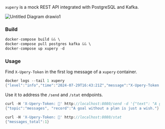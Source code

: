 `xupery` is a mock REST API integrated with PostgreSQL and Kafka.

![Untitled Diagram drawio1](https://github.com/user-attachments/assets/8b304052-c753-41ef-ba39-7b968ef3b7f3)


### Build
```go
docker-compose build && \
docker-compose pull postgres kafka && \
docker-compose up xupery -d
```
### Usage
Find `X-Upery-Token` in the first log message of a `xupery` container.
```go
docker logs --tail 1 xupery
{"level":"info","time":"2024-07-29T16:43:21Z","message":"X-Upery-Token: 🦊"}
```
Use it to address the `/send` and `/stat` endpoints.
```go
curl -H 'X-Upery-Token: 🦊' http://localhost:8080/send -d '{"text": "A goal without a plan is just a wish."}'
{"topic":"messages", "record":"A goal without a plan is just a wish."}
```

```go
curl -H 'X-Upery-Token: 🦊' http://localhost:8080/stat
{"messages_total":1}
```
